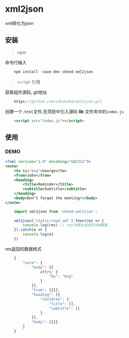 # xml2json
xml转化为json

## 安装

> npm

命令行输入
```Javascript
    npm install -save-dev chend-xml2json
```

> ```script``` 引用

获取组件源码, git地址
```javascript
    https://github.com/cdhahaha/xml2json.git
```

创建一个```.html```文件,在项目中引入源码 **lib** 文件夹中的```index.js```

```HTML
    <script src="index.js"></script> 
```

## 使用

### DEMO

```xml
<?xml version="1.0" encoding="GB2312"?>
<note>
    <to by="msg">George</to>
    <from>John</from>
    <heading>
        <title>Reminder</title>
        <subtitle>Subtitle</subtitle>
    </heading>
    <body>Don't forget the meeting!</body>
</note>
```

```javascript
    import xml2json from 'chend-xml2json';
    
    xml2json('static/read.xml').then(res => {
        console.log(res) // res为转化后的JSON数据
    }).catch(e => {
        console.log(e)
    })
```

res返回的数据格式 

```javascript
    {
        "note": {
            "body": [{
                attrs: {
                    "by": "msg"
                }
            }],
            "from": [{}],
            "heading": [{
                "children": {
                    "title": [],
                    "subtitle": []
                }
            }],
            "body": [{}]
        }
    }
```